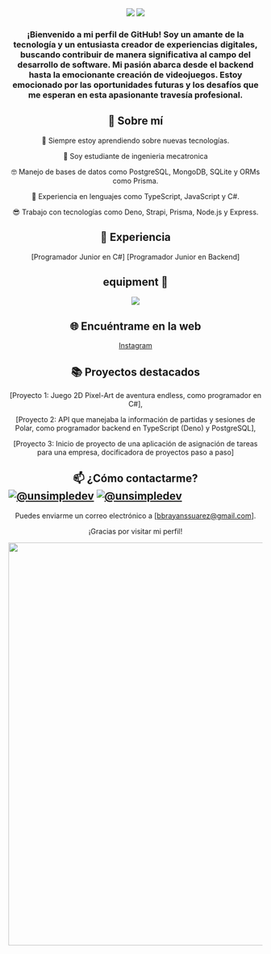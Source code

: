 <div align="center"> 
<img src="https://cdn.discordapp.com/attachments/1138547567253266484/1216751798413693039/image.png?ex=6601876a&is=65ef126a&hm=3e29ba9cfb0db7291c1be90172393abbf3aafc3acc992dd50858723ec86cda52&" >
<img src="https://cdn.discordapp.com/attachments/1138547567253266484/1216830613269774346/image.png?ex=6601d0d1&is=65ef5bd1&hm=be333edc01a8271d3e2cf1a48789a73cbb48ec60f81b76a06fed2ef1757d1cfe&"  >

<h3>
¡Bienvenido a mi perfil de GitHub! Soy un amante de la tecnología y un entusiasta creador de experiencias digitales, buscando contribuir de manera significativa al campo del desarrollo de software. Mi pasión abarca desde el backend hasta la emocionante creación de videojuegos. Estoy emocionado por las oportunidades futuras y los desafíos que me esperan en esta apasionante travesía profesional.
</h3>

<h2>
🚀 Sobre mí
</h2>

🌱 Siempre estoy aprendiendo sobre nuevas tecnologías.

🤨 Soy estudiante de ingenieria mecatronica

🤓 Manejo de bases de datos como PostgreSQL, MongoDB, SQLite y ORMs como Prisma.

🫡 Experiencia en lenguajes como TypeScript, JavaScript y C#.

😎 Trabajo con tecnologías como Deno, Strapi, Prisma, Node.js y Express.


<h2>
 💼 Experiencia
</h2>

 [Programador Junior en C#]
 [Programador Junior en Backend]


<h2>
 equipment 💙
</h2>

<p align="center">
  <a href="https://skillicons.dev">
    <img src="https://skillicons.dev/icons?i=aws,azure,cs,css,html,deno,docker,dotnet,express,figma,git,github,graphql,js,ts,linux,prisma,mongodb,mysql,sqlite,nextjs,nodejs,postgres,postman,py,react,tailwind,discord,vercel,django,md,nginx,npm,vscode,visualstudio,unity&perline=12" />
  </a>
</p>

<h2>
 🌐 Encuéntrame en la web
</h2>

 [Instagram](https://www.instagram.com/bdjsn09/?next=%2F)

<h2>
 📚 Proyectos destacados
</h2>

 [Proyecto 1: Juego 2D Pixel-Art de aventura endless, como programador en C#],
 
 [Proyecto 2: API que manejaba la información de partidas y sesiones de Polar, como programador backend en TypeScript (Deno) y PostgreSQL],
 
 [Proyecto 3: Inicio de proyecto de una aplicación de asignación de tareas para una empresa, docificadora de proyectos paso a paso]

<h2>
 📫 ¿Cómo contactarme?
<div align="left">
  <a href="https://www.linkedin.com/in/brayan-suarez-4012882b0/" target="blank"><img align="center" src="https://img.shields.io/badge/LinkedIn-0077B5?style=for-the-badge&logo=linkedin&logoColor=white" alt="@unsimpledev"/></a>
  <a href="https://github.com/Suarozky" target="blank"><img align="center" src="https://img.shields.io/badge/GitHub-100000?style=for-the-badge&logo=github&logoColor=white" alt="@unsimpledev"/></a>
</div>
 <img src="https://camo.githubusercontent.com/8f64cdabd077b31a5216727abe0baa83c46511c56ca124ce36ae57aab4a4cbe7/68747470733a2f2f6b6f6d617265762e636f6d2f67687076632f3f757365726e616d653d64657665656d707479267374796c653d666c61742d737175617265266c6162656c3d56697369746f7273" alt="" data-canonical-src="https://komarev.com/ghpvc/?username=Suarozky&amp;style=flat-square&amp;label=Visitors" style="max-width: 100%;">
</h2>

Puedes enviarme un correo electrónico a [bbrayanssuarez@gmail.com].

¡Gracias por visitar mi perfil!




<img class="mt-80" src="https://media.discordapp.net/attachments/1138547567253266484/1216757092979966053/image.png?ex=66018c59&is=65ef1759&hm=936c8a06a6d476f6068a5062c05c29a56806af1cb83478517950fb512241c4b1&=&format=webp&quality=lossless" width="800">
